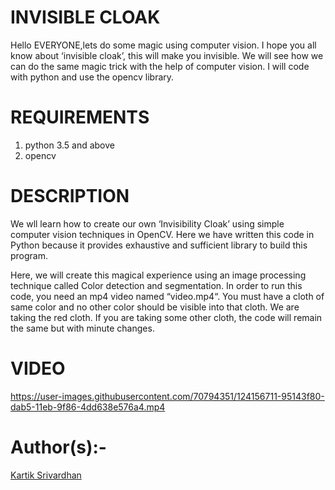 # INVISIBLE CLOAK

  Hello EVERYONE,lets do some magic using computer vision. I hope you all know about ‘invisible cloak’, this will make you invisible. We will see how we can do the same magic       trick   with the help of computer vision. I will code with python and use the opencv library.
  
# REQUIREMENTS
  
  1. python 3.5 and above
  2. opencv
  
# DESCRIPTION
  
  We wll learn how to create our own ‘Invisibility Cloak’ using simple computer vision techniques in OpenCV. Here we have written this code in Python because it provides             exhaustive and sufficient library to build this program.

  Here, we will create this magical experience using an image processing technique called Color detection and segmentation. In order to run this code, you need an mp4 video named   “video.mp4“. You must have a cloth of same color and no other color should be visible into that cloth. We are taking the red cloth. If you are taking some other cloth, the code   will remain the same but with minute changes.

# VIDEO


https://user-images.githubusercontent.com/70794351/124156711-95143f80-dab5-11eb-9f86-4dd638e576a4.mp4




# Author(s):-
  [Kartik Srivardhan](http://github.com/Cartikx3)



